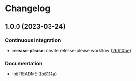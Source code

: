 # Changelog

## 1.0.0 (2023-03-24)


### Continuous Integration

* **release-please:** create release-please workflow ([26610be](https://github.com/chubchubsancho/prometheus-hydrao-exporter/commit/26610be3659807f4f0077d9ccc260b0ce90cb86b))


### Documentation

* init README ([fb6114a](https://github.com/chubchubsancho/prometheus-hydrao-exporter/commit/fb6114aa464019a158f24fad4caa073e57bf547c))

